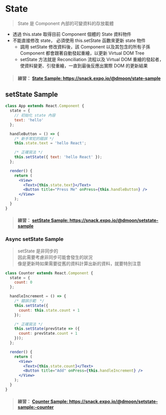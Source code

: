 # State

> State 是 Component 內部的可變資料的存放載體

- 透過 this.state 取得目前 Component 個體的 State 資料物件
- 不能直接修改 state， 必須使用 this.setState 函數來更新 state 物件
  - 調用 setState 修改資料後，該 Component 以及其包含的所有子孫 Component 都會跟著自動發起重繪，以更新 Virtual DOM Tree
  - setState 方法就是 Reconciliation 流程以及 Virtual DOM 重繪的發起者，使資料變更、引發重繪，一直到最後反應出實際 DOM 的更新結果

> #### 練習： [State Sample: <https://snack.expo.io/@dmoon/state-sample>](https://snack.expo.io/@dmoon/state-sample)

## setState Sample

```jsx
class App extends React.Component {
  state = {
    // 初始化 state 內容
    text: 'hello'
  };

  handleButton = () => {
    /* 新手常犯的錯誤 */
    this.state.text = 'hello React';

    /* 正確寫法 */
    this.setState({ text: 'hello React' });
  };

  render() {
    return (
      <View>
        <Text>{this.state.text}</Text>
        <Button title="Press Me" onPress={this.handleButton} />
      </View>
    );
  }
}
```

> #### 練習： [setState Sample: <https://snack.expo.io/@dmoon/setstate-sample>](https://snack.expo.io/@dmoon/setstate-sample)

### Async setState Sample

> setState 是非同步的  
> 因此需要考慮非同步可能會發生的狀況  
> 像是更新時如果需要從舊的資料計算出新的資料，就要特別注意

```jsx
class Counter extends React.Component {
  state = {
    count: 0
  };

  handleIncrement = () => {
    /* 錯誤示範　*/
    this.setState({
      count: this.state.count + 1
    });

    /* 正確寫法 */
    this.setState(prevState => ({
      count: prevState.count + 1
    }));
  };

  render() {
    return (
      <View>
        <Text>{this.state.count}</Text>
        <Button title="Add" onPress={this.handleIncrement} />
      </View>
    );
  }
}
```

> #### 練習： [Counter Sample: <https://snack.expo.io/@dmoon/setstate-sample:-counter>](https://snack.expo.io/@dmoon/setstate-sample:-counter)
